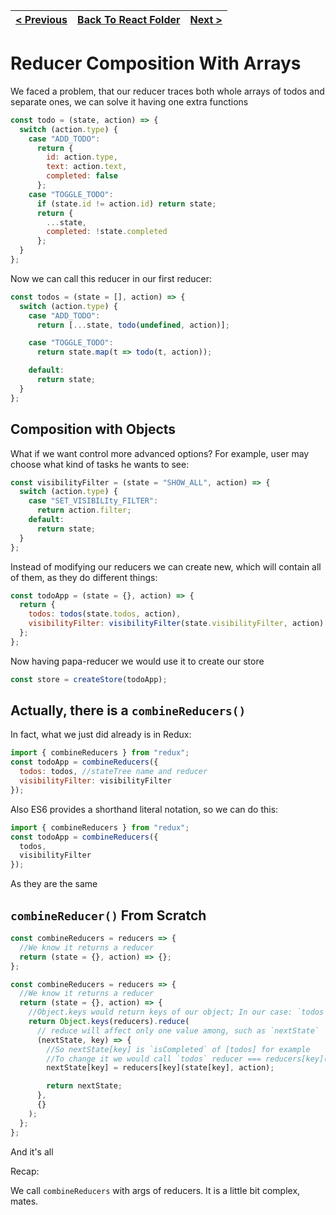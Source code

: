 | [< Previous](07%20Todo%20Reducer.md) | [Back To React Folder](https://github.com/reginPekin/Frontend/tree/master/Dan%20Abramov%20-%20redux) | [Next >](Next_link) |
| ------------------------------------ | ---------------------------------------------------------------------------------------------------- | ------------------- |


# Reducer Composition With Arrays

We faced a problem, that our reducer traces both whole arrays of todos and separate ones, we can solve it having one extra functions

```js
const todo = (state, action) => {
  switch (action.type) {
    case "ADD_TODO":
      return {
        id: action.type,
        text: action.text,
        completed: false
      };
    case "TOGGLE_TODO":
      if (state.id != action.id) return state;
      return {
        ...state,
        completed: !state.completed
      };
  }
};
```

Now we can call this reducer in our first reducer:

```js
const todos = (state = [], action) => {
  switch (action.type) {
    case "ADD_TODO":
      return [...state, todo(undefined, action)];

    case "TOGGLE_TODO":
      return state.map(t => todo(t, action));

    default:
      return state;
  }
};
```

## Composition with Objects

What if we want control more advanced options? For example, user may choose what kind of tasks he wants to see:

```js
const visibilityFilter = (state = "SHOW_ALL", action) => {
  switch (action.type) {
    case "SET_VISIBILIty_FILTER":
      return action.filter;
    default:
      return state;
  }
};
```

Instead of modifying our reducers we can create new, which will contain all of them, as they do different things:

```js
const todoApp = (state = {}, action) => {
  return {
    todos: todos(state.todos, action),
    visibilityFilter: visibilityFilter(state.visibilityFilter, action)
  };
};
```

Now having papa-reducer we would use it to create our store

```js
const store = createStore(todoApp);
```

## Actually, there is a `combineReducers()`

In fact, what we just did already is in Redux:

```js
import { combineReducers } from "redux";
const todoApp = combineReducers({
  todos: todos, //stateTree name and reducer
  visibilityFilter: visibilityFilter
});
```

Also ES6 provides a shorthand literal notation, so we can do this:

```js
import { combineReducers } from "redux";
const todoApp = combineReducers({
  todos,
  visibilityFilter
});
```

As they are the same

## `combineReducer()` From Scratch

```js
const combineReducers = reducers => {
  //We know it returns a reducer
  return (state = {}, action) => {};
};
```

```js
const combineReducers = reducers => {
  //We know it returns a reducer
  return (state = {}, action) => {
    //Object.keys would return keys of our object; In our case: `todos` and `visibilityFilter`
    return Object.keys(reducers).reduce(
      // reduce will affect only one value among, such as `nextState`
      (nextState, key) => {
        //So nextState[key] is `isCompleted` of [todos] for example
        //To change it we would call `todos` reducer === reducers[key]() and pass it arguments
        nextState[key] = reducers[key](state[key], action);

        return nextState;
      },
      {}
    );
  };
};
```

And it's all

Recap:

We call `combineReducers` with args of reducers. It is a little bit complex, mates.
